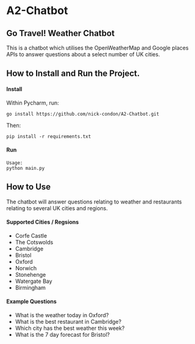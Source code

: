 # A2-Chatbot
## Go Travel! Weather Chatbot
This is a chatbot which utilises the OpenWeatherMap and Google places APIs to answer questions about a select number of UK cities.


## How to Install and Run the Project.

#### Install
Within Pycharm, run:
```shell
go install https://github.com/nick-condon/A2-Chatbot.git
```
Then:
```shell
pip install -r requirements.txt
```

#### Run
```shell
Usage:
python main.py
```
## How to Use
The chatbot will answer questions relating to weather and restaurants relating to several UK cities and regions.
#### Supported Cities / Regsions
* Corfe Castle
* The Cotswolds
* Cambridge
* Bristol
* Oxford
* Norwich
* Stonehenge
* Watergate Bay
* Birmingham
#### Example Questions
* What is the weather today in Oxford?
* What is the best restaurant in Cambridge?
* Which city has the best weather this week?
* What is the 7 day forecast for Bristol?
